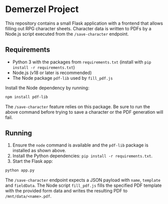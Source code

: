 # Demerzel Project

This repository contains a small Flask application with a frontend that allows filling out RPG character sheets. Character data is written to PDFs by a Node.js script executed from the `/save-character` endpoint.

## Requirements

* Python 3 with the packages from `requirements.txt` (install with `pip install -r requirements.txt`)
* Node.js (v18 or later is recommended)
* The Node package `pdf-lib` used by `fill_pdf.js`

Install the Node dependency by running:

```bash
npm install pdf-lib
```

The `/save-character` feature relies on this package. Be sure to run the above
command before trying to save a character or the PDF generation will fail.

## Running

1. Ensure the `node` command is available and the `pdf-lib` package is installed as shown above.
2. Install the Python dependencies: `pip install -r requirements.txt`.
3. Start the Flask app:

```bash
python app.py
```

The `/save-character` endpoint expects a JSON payload with `name`, `template` and `fieldData`. The Node script `fill_pdf.js` fills the specified PDF template with the provided form data and writes the resulting PDF to `/mnt/data/<name>.pdf`.
